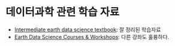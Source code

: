 # 데이터과학 관련 학습 자료

* [Intermediate earth data science textbook](https://www.earthdatascience.org/courses/use-data-open-source-python/use-time-series-data-in-python/date-time-types-in-pandas-python/): 잘 정리된 학습자료
* [Earth Data Science Courses & Workshops](https://www.earthdatascience.org/courses/): 다른 강좌도 훌륭하다.
